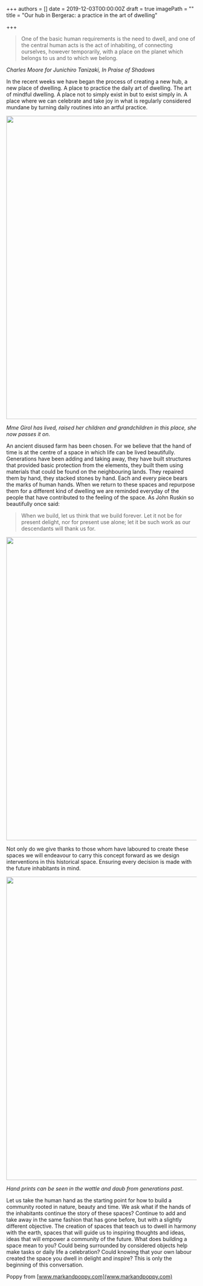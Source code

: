 +++
authors = []
date = 2019-12-03T00:00:00Z
draft = true
imagePath = ""
title = "Our hub in Bergerac: a practice in the art of dwelling"

+++
> One of the basic human requirements is the need to dwell, and one of the central human acts is the act of inhabiting, of connecting ourselves, however temporarily, with a place on the planet which belongs to us and to which we belong.

_Charles Moore for Junichiro Tanizaki, In Praise of Shadows_

In the recent weeks we have began the process of creating a new hub, a new place of dwelling. A place to practice the daily art of dwelling. The art of mindful dwelling. A place not to simply exist in but to exist simply in. A place where we can celebrate and take joy in what is regularly considered mundane by turning daily routines into an artful practice.

<img src="/images/girol-sylvie.png" width="800">


_Mme Girol has lived, raised her children and grandchildren in this place, she now passes it on_.

An ancient disused farm has been chosen. For we believe that the hand of time is at the centre of a space in which life can be lived beautifully. Generations have been adding and taking away, they have built structures that provided basic protection from the elements, they built them using materials that could be found on the neighbouring lands. They repaired them by hand, they stacked stones by hand. Each and every piece bears the marks of human hands. When we return to these spaces and repurpose them for a different kind of dwelling we are reminded everyday of the people that have contributed to the feeling of the space. As John Ruskin so beautifully once said:

> When we build, let us think that we build forever. Let it not be for present delight, nor for present use alone; let it be such work as our descendants will thank us for.

<img src="/images/petit-bois-matin-02.png" width="800">

Not only do we give thanks to those whom have laboured to create these spaces we will endeavour to carry this concept forward as we design interventions in this historical space. Ensuring every decision is made with the future inhabitants in mind.

<img src="/images/petit-bois-matin.png" width="800">

_Hand prints can be seen in the wattle and daub from generations past_.

Let us take the human hand as the starting point for how to build a community rooted in nature, beauty and time. We ask what if the hands of the inhabitants continue the story of these spaces? Continue to add and take away in the same fashion that has gone before, but with a slightly different objective. The creation of spaces that teach us to dwell in harmony with the earth, spaces that will guide us to inspiring thoughts and ideas, ideas that will empower a community of the future. What does building a space mean to you? Could being surrounded by considered objects help make tasks or daily life a celebration? Could knowing that your own labour created the space you dwell in delight and inspire? This is only the beginning of this conversation.

Poppy from [www.markandpoppy.com](www.markandpoppy.com)
